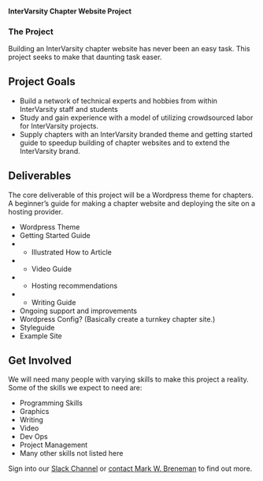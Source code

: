 
#### InterVarsity Chapter Website Project

### The Project
Building an InterVarsity chapter website has never been an easy task. This project seeks to make that daunting task easer.

## Project Goals
* Build a network of technical experts and hobbies from within InterVarsity staff and students
* Study and gain experience with a model of utilizing crowdsourced labor for InterVarsity projects.
* Supply chapters with an InterVarsity branded theme and getting started guide to speedup building of chapter websites and to extend the InterVarsity brand.

## Deliverables
The core deliverable of this project will be a Wordpress theme for chapters. A beginner’s guide for making a chapter website and deploying the site on a hosting provider.
* Wordpress Theme
* Getting Started Guide
* * Illustrated How to Article 
* * Video Guide
* * Hosting recommendations
* * Writing Guide
* Ongoing support and improvements
* Wordpress Config? (Basically create a turnkey chapter site.)
* Styleguide
* Example Site

## Get Involved
We will need many people with varying skills to make this project a reality. Some of the skills we expect to need are:
* Programming Skills
* Graphics
* Writing
* Video
* Dev Ops
* Project Management
* Many other skills not listed here

Sign into our [Slack Channel](https://iv-chapter-project.slack.com/signup) or [contact Mark W. Breneman](http://intervarsity.org/contact/15309) to find out more.
